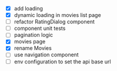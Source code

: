 - [x] add loading
- [x] dynamic loading in movies list page
- [ ] refactor RatingDialog component
- [ ] component unit tests
- [ ] pagination logic
- [x] movies page
- [x] rename Movies
- [ ] use navigation component
- [ ] env configuration to set the api base url
